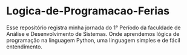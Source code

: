 # Logica-de-Programacao-Ferias
Esse repositório registra minha jornada do 1° Período da faculdade de Análise e Desenvolvimento de Sistemas. Onde aprendemos lógica de programação na linguagem Python, uma linguagem simples e de fácil entendimento.


